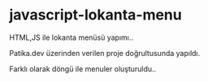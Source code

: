 # javascript-lokanta-menu

HTML,JS ile lokanta menüsü yapımı..

Patika.dev üzerinden verilen proje doğrultusunda yapıldı.

Farklı olarak döngü ile menuler oluşturuldu..
